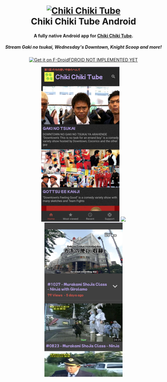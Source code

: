 <h1 align="center">
  <br>
  <a href="https://chikichiki.tube/"><img src="https://chikichiki.tube/img/logo.svg" alt="Chiki Chiki Tube" width="200"></a>
  <br>
  Chiki Chiki Tube Android
  <br>
</h1>

<h4 align="center">A fully native Android app for <a href="https://chikichiki.tube/" target="_blank">Chiki Chiki Tube</a>.</h4>
<h5 align="center">Stream Gaki no tsukai, Wednesday's Downtown, Knight Scoop and more!</h5>
<p align="center">
<a href=''><img alt='Get it on F-Droid' width="200px" src='https://fdroid.gitlab.io/artwork/badge/get-it-on.png'/>FDROID NOT IMPLEMENTED YET</a>
</p>

<div align="center">
<img src="https://raw.githubusercontent.com/AbdullahSako/ChikiChikiTube-Android/master/metadata/en_US/images/phoneScreenshots/mainScreen.jpg" width=250/>
<img src="https://raw.githubusercontent.com/AbdullahSako/ChikiChikiTube-Android/master/img/videoOpenGif.gif" width=250/>
<img src="https://raw.githubusercontent.com/AbdullahSako/ChikiChikiTube-Android/master/metadata/en_US/images/phoneScreenshots/videoOpen.jpg" width=250/>
</div>
